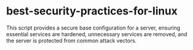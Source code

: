 # best-security-practices-for-linux
This script provides a secure base configuration for a server, ensuring essential services are hardened, unnecessary services are removed, and the server is protected from common attack vectors.
